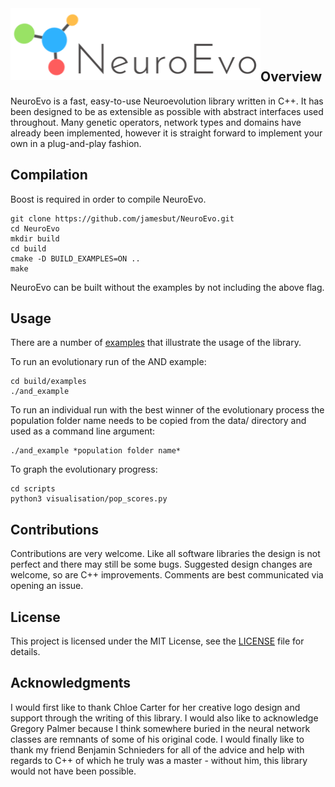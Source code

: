 <img align="left" width="400" title="NeuroEvo logo" src="https://github.com/jamesbut/NeuroEvo/blob/master/logo.png">
<br/><br/><br/><br/>

## Overview

NeuroEvo is a fast, easy-to-use Neuroevolution library written in C++.
It has been designed to be as extensible as possible with abstract interfaces
used throughout. Many genetic operators, network types and domains have
already been implemented, however it is straight forward to implement your own
in a plug-and-play fashion.

## Compilation

Boost is required in order to compile NeuroEvo.

```
git clone https://github.com/jamesbut/NeuroEvo.git
cd NeuroEvo
mkdir build
cd build
cmake -D BUILD_EXAMPLES=ON ..
make
```

NeuroEvo can be built without the examples by not including the above flag.

## Usage

There are a number of [examples](https://github.com/jamesbut/NeuroEvo/tree/master/examples)
that illustrate the usage of the library.

To run an evolutionary run of the AND example:

```
cd build/examples
./and_example
```

To run an individual run with the best winner of the evolutionary process
the population folder name needs to be copied from the data/ directory and
used as a command line argument:

```
./and_example *population folder name*
```

To graph the evolutionary progress:

```
cd scripts
python3 visualisation/pop_scores.py
```

## Contributions

Contributions are very welcome. Like all software libraries the design is not
perfect and there may still be some bugs. Suggested design changes are welcome,
so are C++ improvements. Comments are best communicated via opening an issue.

## License

This project is licensed under the MIT License,
see the [LICENSE](https://github.com/jamesbut/NeuroEvo/blob/master/LICENSE) file for details.

## Acknowledgments

I would first like to thank Chloe Carter for her creative logo design and
support through the writing of this library. I would also like to
acknowledge Gregory Palmer because I think somewhere buried in the neural
network classes are remnants of some of his original code. I would finally
like to thank my friend Benjamin Schnieders for all of the advice and help with
regards to C++ of which he truly was a master - without him, this library would
not have been possible.
